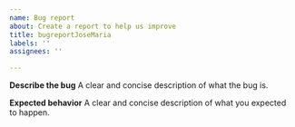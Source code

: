 ```yaml
---
name: Bug report
about: Create a report to help us improve
title: bugreportJoseMaria
labels: ''
assignees: ''

---
```


**Describe the bug**
A clear and concise description of what the bug is.

**Expected behavior**
A clear and concise description of what you expected to happen.
